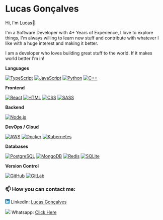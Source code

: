 # Lucas Gonçalves
Hi, I'm Lucas👋

I'm a Software Developer with 4+ Years of Experience, I love to explore things, I'm always willing to learn new stuff and contribute with whatever I like with a huge interest and making it better.

I am a developer who loves building great stuff to the world. If it makes world better I'm in!

**Languages**

[![TypeScript](https://skillicons.dev/icons?i=ts)](https://skillicons.dev) [![JavaScript](https://skillicons.dev/icons?i=js)](https://skillicons.dev) [![Python](https://skillicons.dev/icons?i=python)](https://skillicons.dev) [![C++](https://skillicons.dev/icons?i=cpp)](https://skillicons.dev)

**Frontend**

[![React](https://skillicons.dev/icons?i=react)](https://skillicons.dev) [![HTML](https://skillicons.dev/icons?i=html)](https://skillicons.dev) [![CSS](https://skillicons.dev/icons?i=css)](https://skillicons.dev) [![SASS](https://skillicons.dev/icons?i=sass)](https://skillicons.dev)


**Backend**

[![Node.js](https://skillicons.dev/icons?i=nodejs)](https://skillicons.dev)

**DevOps / Cloud**

[![AWS](https://skillicons.dev/icons?i=aws)](https://skillicons.dev) [![Docker](https://skillicons.dev/icons?i=docker)](https://skillicons.dev) [![Kubernetes](https://skillicons.dev/icons?i=kubernetes)](https://skillicons.dev)

**Databases**

[![PostgreSQL](https://skillicons.dev/icons?i=postgres)](https://skillicons.dev) [![MongoDB](https://skillicons.dev/icons?i=mongodb)](https://skillicons.dev) [![Redis](https://skillicons.dev/icons?i=redis)](https://skillicons.dev) [![SQLite](https://skillicons.dev/icons?i=sqlite)](https://skillicons.dev)

**Version Control**

[![GitHub](https://skillicons.dev/icons?i=github)](https://skillicons.dev) [![GitLab](https://skillicons.dev/icons?i=gitlab)](https://skillicons.dev)

    
### 📫 How you can contact me:
    
<img src="./public/174857.png" width="14"> LinkedIn: [Lucas Gonçalves](https://www.linkedin.com/in/l-goncalves12/)
    
<img src="https://logospng.org/download/whatsapp/logo-whatsapp-verde-icone-ios-android-1024.png" width="14"> Whatsapp: [Click Here](https://wa.me/5511932317754)

    


     
